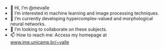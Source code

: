 - 👋 Hi, I’m @mevalle
- 👀 I’m interested in machine learning and image processing techniques.
- 🌱 I’m currently developing hypercomplex-valued and morphological neural networks. 
- 💞️ I’m looking to collaborate on these subjects.
- 📫 How to reach me: Access my homepage at www.ime.unicamp.br/~valle

<!---
mevalle/mevalle is a ✨ special ✨ repository because its `README.md` (this file) appears on your GitHub profile.
You can click the Preview link to take a look at your changes.
--->
